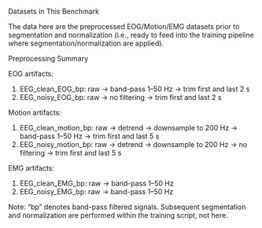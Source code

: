 Datasets in This Benchmark

The data here are the preprocessed EOG/Motion/EMG datasets prior to segmentation and normalization (i.e., ready to feed into the training pipeline where segmentation/normalization are applied).

Preprocessing Summary

EOG artifacts:

1. EEG_clean_EOG_bp: raw → band-pass 1–50 Hz → trim first and last 2 s
2. EEG_noisy_EOG_bp: raw → no filtering → trim first and last 2 s

Motion artifacts:

1. EEG_clean_motion_bp: raw → detrend → downsample to 200 Hz → band-pass 1–50 Hz → trim first and last 5 s
2. EEG_noisy_motion_bp: raw → detrend → downsample to 200 Hz → no filtering → trim first and last 5 s

EMG artifacts:

1. EEG_clean_EMG_bp: raw → band-pass 1–50 Hz
2. EEG_noisy_EMG_bp: raw → band-pass 1–50 Hz

Note: “bp” denotes band-pass filtered signals. Subsequent segmentation and normalization are performed within the training script, not here.